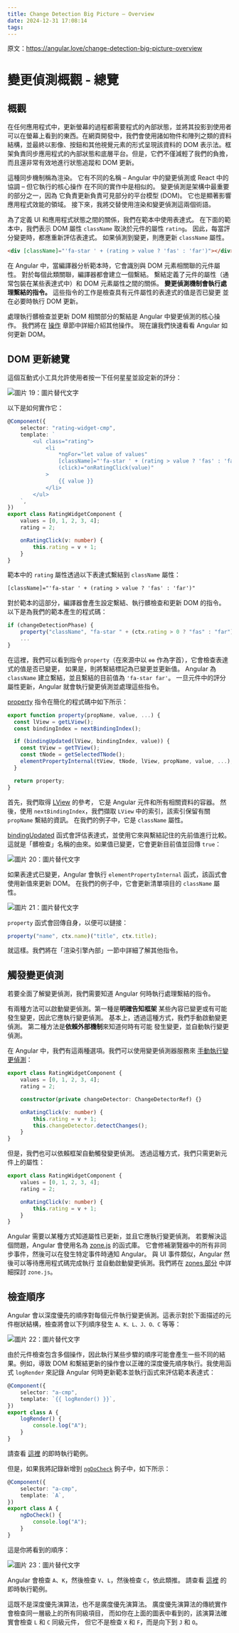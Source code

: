 ```yaml
---
title: Change Detection Big Picture – Overview
date: 2024-12-31 17:08:14
tags:
---
```



原文：<https://angular.love/change-detection-big-picture-overview>

# 變更偵測概觀 - 總覽

## 概觀

在任何應用程式中，更新螢幕的過程都需要程式的內部狀態，並將其投影到使用者可以在螢幕上看到的東西。在網頁開發中，我們會使用諸如物件和陣列之類的資料結構，並最終以影像、按鈕和其他視覺元素的形式呈現該資料的 DOM 表示法。框架負責同步應用程式的內部狀態和底層平台。但是，它們不僅減輕了我們的負擔，而且還非常有效地進行狀態追蹤和 DOM 更新。

這種同步機制稱為渲染。
它有不同的名稱 – Angular 中的變更偵測或 React 中的協調 – 但它執行的核心操作
在不同的實作中是相似的。
變更偵測是架構中最重要的部分之一，因為
它負責更新負責可見部分的平台模型 (DOM)。
它也是顯著影響應用程式效能的領域。
接下來，我將交替使用渲染和變更偵測這兩個術語。

<!-- more -->

為了定義 UI 和應用程式狀態之間的關係，我們在範本中使用表達式。
在下面的範本中，我們表示 DOM 屬性 `className` 取決於元件的屬性 `rating`。
因此，每當評分變更時，都應重新評估表達式。
如果偵測到變更，則應更新 `className` 屬性。

```html
<div [className]="'fa-star ' + (rating > value ? 'fas' : 'far')"></div>
```

在 Angular 中，當編譯器分析範本時，它會識別與 DOM 元素相關聯的元件屬性。
對於每個此類關聯，編譯器都會建立一個繫結。
繫結定義了元件的屬性（通常包裝在某些表達式中）和 DOM 元素屬性之間的關係。
**變更偵測機制會執行處理繫結的指令。**
這些指令的工作是檢查具有元件屬性的表達式的值是否已變更
並在必要時執行 DOM 更新。

處理執行髒檢查並更新 DOM 相關部分的繫結是 Angular 中變更偵測的核心操作。
我們將在 [操作](https://angular.love/en/change-detection-big-picture-operations/) 章節中詳細介紹其他操作。
現在讓我們快速看看 Angular 如何更新 DOM。

## DOM 更新總覽

這個互動式小工具允許使用者按一下任何星星並設定新的評分：

![圖片 19：圖片替代文字](https://wp.angular.love/wp-content/uploads/2024/08/6.gif)

以下是如何實作它：

```typescript
@Component({
	selector: "rating-widget-cmp",
	template: `
		<ul class="rating">
			<li
				*ngFor="let value of values"
				[className]="'fa-star ' + (rating > value ? 'fas' : 'far')"
				(click)="onRatingClick(value)"
			>
				{{ value }}
			</li>
		</ul>
	`,
})
export class RatingWidgetComponent {
	values = [0, 1, 2, 3, 4];
	rating = 2;

	onRatingClick(v: number) {
		this.rating = v + 1;
	}
}
```

範本中的 `rating` 屬性透過以下表達式繫結到 `className` 屬性：

```html
[className]="'fa-star ' + (rating > value ? 'fas' : 'far')"
```

對於範本的這部分，編譯器會產生設定繫結、執行髒檢查和更新 DOM 的指令。
以下是為我們的範本產生的程式碼：

```typescript
if (changeDetectionPhase) {
    property("className", "fa-star " + (ctx.rating > 0 ? "fas" : "far"));
    ...
}
```

在這裡，我們可以看到指令 `property`（在來源中以 `ɵɵ` 作為字首），它會檢查表達式的值是否已變更，
如果是，則將繫結標記為已變更並更新值。
Angular 為 `className` 建立繫結，並且繫結的目前值為 `'fa-star far'`。
一旦元件中的評分屬性更新，Angular 就會執行變更偵測並處理這些指令。

[property](https://github.com/angular/angular/blob/40c138c13d17b638908999faafc9eb4cca0202fb/packages/core/src/render3/instructions/property.ts#L35-L35)
指令在簡化的程式碼中如下所示：

```typescript
export function property(propName, value, ...) {
  const lView = getLView();
  const bindingIndex = nextBindingIndex();

  if (bindingUpdated(lView, bindingIndex, value)) {
    const tView = getTView();
    const tNode = getSelectedTNode();
    elementPropertyInternal(tView, tNode, lView, propName, value, ...);
  }

  return property;
}
```

首先，我們取得 [LView](https://github.com/angular/angular/blob/da7318e2fa9d35af46387965f92b6871ca7946a4/packages/core/src/render3/interfaces/view.ts#L79) 的參考，
它是 Angular 元件和所有相關資料的容器。
然後，使用 `nextBindingIndex`，我們擷取 `LView` 中的索引，該索引保留有關 `propName` 繫結的資訊。
在我們的例子中，它是 `className` 屬性。

[bindingUpdated](https://github.com/angular/angular/blob/663d477cb04da4960a9a6552c556abe73417b95b/packages/core/src/render3/bindings.ts#L46)
函式會評估表達式，並使用它來與繫結記住的先前值進行比較。
這就是「髒檢查」名稱的由來。如果值已變更，它會更新目前值並回傳 `true`：

![圖片 20：圖片替代文字](https://wp.angular.love/wp-content/uploads/2024/08/2-1.png)

如果表達式已變更，Angular 會執行 `elementPropertyInternal` 函式，該函式會使用新值來更新 DOM。
在我們的例子中，它會更新清單項目的 `className` 屬性。

![圖片 21：圖片替代文字](https://wp.angular.love/wp-content/uploads/2024/08/4-2.png)

`property` 函式會回傳自身，以便可以鏈接：

```typescript
property("name", ctx.name)("title", ctx.title);
```

就這樣。我們將在「渲染引擎內部」一節中詳細了解其他指令。

## 觸發變更偵測

若要全面了解變更偵測，我們需要知道 Angular 何時執行處理繫結的指令。

有兩種方法可以啟動變更偵測。第一種是**明確告知框架**
某些內容已變更或有可能發生變更，因此它應執行變更偵測。
基本上，透過這種方式，我們手動啟動變更偵測。
第二種方法是**依賴外部機制**來知道何時有可能
發生變更，並自動執行變更偵測。

在 Angular 中，我們有這兩種選項。我們可以使用變更偵測器服務來
[手動執行變更偵測](https://github.com/angular/angular/blob/a98fa489fb498273bdfde2fa4598893d1d53582e/packages/core/src/render3/view_ref.ts#L273)：

```typescript
export class RatingWidgetComponent {
	values = [0, 1, 2, 3, 4];
	rating = 2;

	constructor(private changeDetector: ChangeDetectorRef) {}

	onRatingClick(v: number) {
		this.rating = v + 1;
		this.changeDetector.detectChanges();
	}
}
```

但是，我們也可以依賴框架自動觸發變更偵測。
透過這種方式，我們只需更新元件上的屬性：

```typescript
export class RatingWidgetComponent {
	values = [0, 1, 2, 3, 4];
	rating = 2;

	onRatingClick(v: number) {
		this.rating = v + 1;
	}
}
```

Angular 需要以某種方式知道屬性已更新，並且它應執行變更偵測。
若要解決這個問題，Angular 會使用名為
[zone.js](https://angular.love/i-reverse-engineered-zones-zone-js-and-here-is-what-ive-found/) 的函式庫。
它會修補瀏覽器中的所有非同步事件，然後可以在發生特定事件時通知 Angular。
與 UI 事件類似，Angular 然後可以等待應用程式碼完成執行
並自動啟動變更偵測。我們將在 [zones 部分](https://angular.love/en/change-detection-big-picture-overview) 中詳細探討 `zone.js`。

## 檢查順序

Angular 會以深度優先的順序對每個元件執行變更偵測。這表示對於下面描述的元件樹狀結構，檢查將會以下列順序發生 `A、K、L、J、O、C` 等等：

![圖片 22：圖片替代文字](https://wp.angular.love/wp-content/uploads/2024/08/7-1.gif)

由於元件檢查包含多個操作，因此執行某些步驟的順序可能會產生一些不同的結果。例如，導致 DOM 和繫結更新的操作會以正確的深度優先順序執行。我使用函式 `logRender` 來記錄 Angular 何時更新範本並執行函式來評估範本表達式：

```typescript
@Component({
	selector: "a-cmp",
	template: `{{ logRender() }}`,
})
export class A {
	logRender() {
		console.log("A");
	}
}
```

請查看 [這裡](https://stackblitz.com/edit/angular-ivy-pfemyn?file=src%2Fapp%2Fcomponents.ts) 的即時執行範例。

但是，如果我將記錄新增到 [`ngDoCheck`](https://angular.love/if-you-think-ngdocheck-means-your-component-is-being-checked-read-this-article/) 鉤子中，如下所示：

```typescript
@Component({
	selector: "a-cmp",
	template: `A`,
})
export class A {
	ngDoCheck() {
		console.log("A");
	}
}
```

這是你將看到的順序：

![圖片 23：圖片替代文字](https://wp.angular.love/wp-content/uploads/2024/08/8-1.gif)

Angular 會檢查 `A`、`K`，然後檢查 `V`、`L`，然後檢查 `C`，依此類推。
請查看 [這裡](https://stackblitz.com/edit/angular-ivy-cvy5ze?file=src%2Fapp%2Fapp.component.ts) 的即時執行範例。

這既不是深度優先演算法，也不是廣度優先演算法。
廣度優先演算法的傳統實作會檢查同一層級上的所有同級項目，
而如你在上面的圖表中看到的，該演算法確實會檢查 `L` 和 `C` 同級元件，
但它不是檢查 `X` 和 `F`，而是向下到 `J` 和 `O`。

